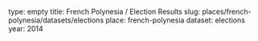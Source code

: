 type: empty
title: French Polynesia / Election Results
slug: places/french-polynesia/datasets/elections
place: french-polynesia
dataset: elections
year: 2014
